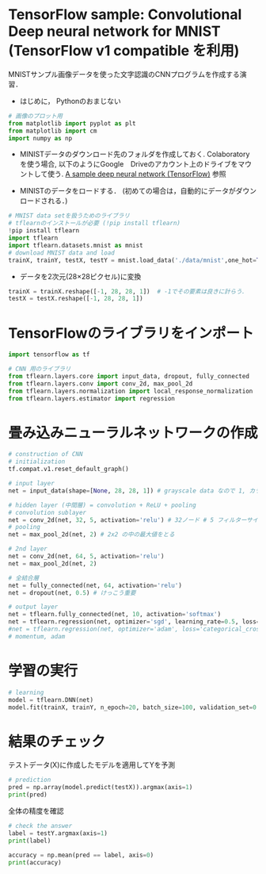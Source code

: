 # TensorFlow sample: Convolutional Deep neural network for MNIST (TensorFlow v1 compatible を利用) 
MNISTサンプル画像データを使った文字認識のCNNプログラムを作成する演習．

- はじめに， Pythonのおまじない
```Python
# 画像のプロット用
from matplotlib import pyplot as plt
from matplotlib import cm
import numpy as np
```

- MINISTデータのダウンロード先のフォルダを作成しておく. Colaboratory を使う場合, 以下のようにGoogle　Driveのアカウント上のドライブをマウントして使う. 
[A sample deep neural network (TensorFlow)](TensorFlow_DNN.md) 参照


- MINISTのデータをロードする． (初めての場合は，自動的にデータがダウンロードされる．)
```Python
# MNIST data setを扱うためのライブラリ 
# tflearnのインストールが必要 (!pip install tflearn)
!pip install tflearn
import tflearn 
import tflearn.datasets.mnist as mnist
# download MNIST data and load
trainX, trainY, testX, testY = mnist.load_data('./data/mnist',one_hot=True) 
```

- データを2次元(28×28ピクセル)に変換
```Python
trainX = trainX.reshape([-1, 28, 28, 1])  # -1でその要素は良きに計らう．
testX = testX.reshape([-1, 28, 28, 1])
```


# TensorFlowのライブラリをインポート
```Python
import tensorflow as tf

# CNN 用のライブラリ
from tflearn.layers.core import input_data, dropout, fully_connected
from tflearn.layers.conv import conv_2d, max_pool_2d
from tflearn.layers.normalization import local_response_normalization
from tflearn.layers.estimator import regression

```

# 畳み込みニューラルネットワークの作成
```Python
# construction of CNN
# initialization
tf.compat.v1.reset_default_graph()

# input layer
net = input_data(shape=[None, 28, 28, 1]) # grayscale data なので 1, カラーならば ..., 
```

```Python
# hidden layer (中間層) = convolution + ReLU + pooling
# convolution sublayer
net = conv_2d(net, 32, 5, activation='relu') # 32ノード # 5 フィルターサイズ (5x5), サイズが変わらないようにゼロパディングが暗になされる
# pooling
net = max_pool_2d(net, 2) # 2x2 の中の最大値をとる

# 2nd layer
net = conv_2d(net, 64, 5, activation='relu')
net = max_pool_2d(net, 2)

# 全結合層
net = fully_connected(net, 64, activation='relu')
net = dropout(net, 0.5) # けっこう重要
```

```Python
# output layer 
net = tflearn.fully_connected(net, 10, activation='softmax')
net = tflearn.regression(net, optimizer='sgd', learning_rate=0.5, loss='categorical_crossentropy') 
#net = tflearn.regression(net, optimizer='adam', loss='categorical_crossentropy') 
# momentum, adam 
```

# 学習の実行
```Python 
# learning 
model = tflearn.DNN(net)
model.fit(trainX, trainY, n_epoch=20, batch_size=100, validation_set=0.1, show_metric=True)
```

# 結果のチェック
テストデータ(X)に作成したモデルを適用してYを予測
```Python 
# prediction
pred = np.array(model.predict(testX)).argmax(axis=1)
print(pred) 
```

全体の精度を確認
```Python 
# check the answer
label = testY.argmax(axis=1)
print(label)
 
accuracy = np.mean(pred == label, axis=0)
print(accuracy)
```

